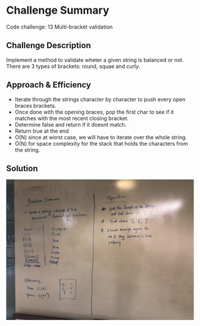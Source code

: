 # Challenge Summary
Code challenge: 13 Multi-bracket validation

## Challenge Description
Implement a method to validate wheter a given string is balanced or not.
There are 3 types of brackets: round, squae and curly.
## Approach & Efficiency
<!-- What approach did you take? Why? What is the Big O space/time for this approach? -->
- Iterate through the strings character by character to push every open braces brackets.
- Once done with the opening braces, pop the first char to see if it matches with the most recent closing bracket.
- Determine false and return if it doesnt match.
- Return true at the end
- O(N) since at worst case, we will have to iterate over the whole string.
- O(N) for space complexity for the stack that holds the characters from the string. 
## Solution
<!-- Embedded whiteboard image -->
![](../assets/challenge-13.jpg)
